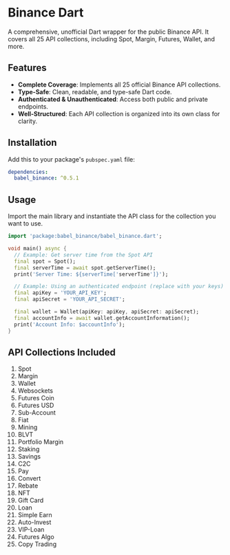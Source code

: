 # Binance Dart

A comprehensive, unofficial Dart wrapper for the public Binance API. It covers all 25 API collections, including Spot, Margin, Futures, Wallet, and more.

## Features

-   **Complete Coverage**: Implements all 25 official Binance API collections.
-   **Type-Safe**: Clean, readable, and type-safe Dart code.
-   **Authenticated & Unauthenticated**: Access both public and private endpoints.
-   **Well-Structured**: Each API collection is organized into its own class for clarity.

## Installation

Add this to your package's `pubspec.yaml` file:

```yaml
dependencies:
  babel_binance: ^0.5.1
```

## Usage

Import the main library and instantiate the API class for the collection you want to use.

```dart
import 'package:babel_binance/babel_binance.dart';

void main() async {
  // Example: Get server time from the Spot API
  final spot = Spot();
  final serverTime = await spot.getServerTime();
  print('Server Time: ${serverTime['serverTime']}');

  // Example: Using an authenticated endpoint (replace with your keys)
  final apiKey = 'YOUR_API_KEY';
  final apiSecret = 'YOUR_API_SECRET';

  final wallet = Wallet(apiKey: apiKey, apiSecret: apiSecret);
  final accountInfo = await wallet.getAccountInformation();
  print('Account Info: $accountInfo');
}
```

## API Collections Included

1.  Spot
2.  Margin
3.  Wallet
4.  Websockets
5.  Futures Coin
6.  Futures USD
7.  Sub-Account
8.  Fiat
9.  Mining
10. BLVT
11. Portfolio Margin
12. Staking
13. Savings
14. C2C
15. Pay
16. Convert
17. Rebate
18. NFT
19. Gift Card
20. Loan
21. Simple Earn
22. Auto-Invest
23. VIP-Loan
24. Futures Algo
25. Copy Trading